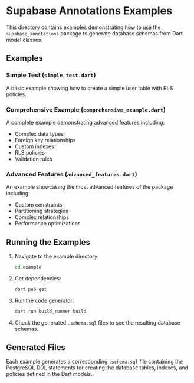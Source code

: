 # Supabase Annotations Examples

This directory contains examples demonstrating how to use the `supabase_annotations` package to generate database schemas from Dart model classes.

## Examples

### Simple Test (`simple_test.dart`)
A basic example showing how to create a simple user table with RLS policies.

### Comprehensive Example (`comprehensive_example.dart`)
A complete example demonstrating advanced features including:
- Complex data types
- Foreign key relationships
- Custom indexes
- RLS policies
- Validation rules

### Advanced Features (`advanced_features.dart`)
An example showcasing the most advanced features of the package including:
- Custom constraints
- Partitioning strategies
- Complex relationships
- Performance optimizations

## Running the Examples

1. Navigate to the example directory:
   ```bash
   cd example
   ```

2. Get dependencies:
   ```bash
   dart pub get
   ```

3. Run the code generator:
   ```bash
   dart run build_runner build
   ```

4. Check the generated `.schema.sql` files to see the resulting database schemas.

## Generated Files

Each example generates a corresponding `.schema.sql` file containing the PostgreSQL DDL statements for creating the database tables, indexes, and policies defined in the Dart models.
